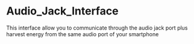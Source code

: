 Audio_Jack_Interface
====================

This interface allow you to communicate through the audio jack port plus harvest energy from the same audio port of your smartphone
